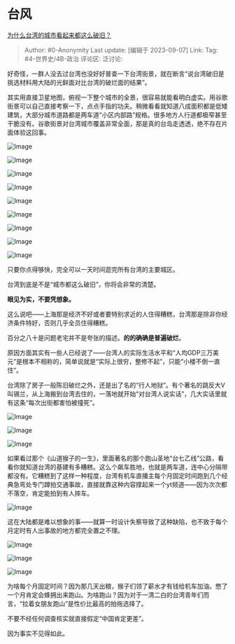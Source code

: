 # 台风
[为什么台湾的城市看起来都这么破旧？](https://www.zhihu.com/question/603868476/answer/3200928306)

> Author: #0-Anonymity
> Last update: [编辑于 2023-09-07]
> Link:
> Tag: #4-世界史/4B-政治
> 评论区:
> 泛讨论:

好奇怪，一群人没去过台湾也没好好普查一下台湾街景，就在断言“说台湾破旧是挑选材料用大陆的光鲜面对比台湾的破烂面的结果”。

其实用直接卫星地图，俯视一下整个城市的全景，很容易就能看明白虚实。用谷歌街景可以自己直接考察一下，点点手指的功夫。稍微看看就知道八成面积都是低矮建筑，大部分城市道路都是两车道“小区内部路”规格。很多地方人行道都极窄甚至干脆没有。谷歌街景对台湾城市覆盖非常全面，那是真的台岛走透透，绝不存在片面体验这回事。

![Image](https://pic1.zhimg.com/50/v2-0f28dc87aa45104fa17d851811ca4a66_720w.jpg?source=1940ef5c)

![Image](https://pic1.zhimg.com/50/v2-9b4d4eaadd91bc22aff8dd0bcb642c63_720w.jpg?source=1940ef5c)

![Image](https://picx.zhimg.com/50/v2-a0530bb264fa6a3f2793f7d09869c076_720w.jpg?source=1940ef5c)

![Image](https://picx.zhimg.com/50/v2-a7bdd48e79f0973200fd73d68f71e97d_720w.jpg?source=1940ef5c)

![Image](https://picx.zhimg.com/50/v2-efc314649202d90dbe28f1157d202d7d_720w.jpg?source=1940ef5c)

![Image](https://picx.zhimg.com/50/v2-b86bc4013fa471b4923ca6fb9ea3a5f8_720w.jpg?source=1940ef5c)

![Image](https://pic1.zhimg.com/50/v2-5cda8c59061847ac7763d58eb6ee41eb_720w.jpg?source=1940ef5c)

![Image](https://picx.zhimg.com/50/v2-a59c3b9a478cc50e3af9f779c0928825_720w.jpg?source=1940ef5c)

![Image](https://picx.zhimg.com/50/v2-ecbf87a4aea71813e77d3e7bf88ef5e3_720w.jpg?source=1940ef5c)

只要你点得够快，完全可以一天时间逛完所有台湾的主要城区。

台湾到底是不是“城市都这么破旧”，你将会非常的清楚。

**眼见为实，不要凭想象。**

这么说吧——上海那是经济不好或者要特别求近的人住得糟糕，台湾那是除非你经济条件特好，否则几乎全员住得糟糕。

百分之八十是问题老宅并不是夸张的描述。**的的确确是普遍破烂**。

原因方面其实有一些人已经说了——台湾人的实际生活水平和“人均GDP三万美元”是根本不相称的，简单说就是“实际上很穷，整修不起”，只能“小楼不倒一直住”。

台湾除了房子一般陈旧破烂之外，还是出了名的“行人地狱”。有个著名的跳反大V叫锡兰，从上海搬到台湾去住的，一落地就开始“对台湾人说实话”，几大实话里就有这条“每次出街都害怕被撞死”。

![Image](https://pic1.zhimg.com/50/v2-bffa3932b63e81af805e52e42795acff_720w.jpg?source=1940ef5c)

![Image](https://pic1.zhimg.com/50/v2-9300f5752b4240c6340ab8f1059483af_720w.jpg?source=1940ef5c)

![Image](https://pic1.zhimg.com/50/v2-db14c59d6c4c390ccd3df7568e0816ab_720w.jpg?source=1940ef5c)

如果看过那个《山道猴子的一生》，里面著名的那个跑山圣地“台七乙线”公路，看看你就知道台湾的基建有多糟糕。这么个飙车胜地，也就是两车道，连中心分隔带都没有。它糟糕到了这样一种程度，台湾有机车直播主每个月固定时间跑到几个经典急弯处专门蹲拍交通事故，直接就靠这种内容撑起来一个yt频道——因为次次都不落空，肯定能拍到有人摔车。

![Image](https://pic1.zhimg.com/50/v2-e5ccae4b0e9e4bb3ea1203afa618f86c_720w.jpg?source=1940ef5c)

这在大陆都是难以想象的事——就算一时设计失察导致了这种缺陷，也不致于每个月定时有人出事故的地方都完全置之不理。

![Image](https://picx.zhimg.com/50/v2-e2a1193e11943747ce6756429c2a0642_720w.jpg?source=1940ef5c)

![Image](https://picx.zhimg.com/50/v2-84c002c1b040dad5fb198a036258c2a1_720w.jpg?source=1940ef5c)

![Image](https://pic1.zhimg.com/50/v2-a602dc8d4e5ddb222ce847cac2db7e31_720w.jpg?source=1940ef5c)

为啥每个月固定时间？因为那几天出粮，猴子们领了薪水才有钱给机车加油。憋了一个月肯定会蜂拥出来跑山。为啥跑山？因为对于一清二白的台湾青年们而言，“拉着女朋友跑山”是性价比最高的拍拖选择了。

不要不经任何调查核实就直接假定“中国肯定更差”。

因为事实不见得如此。
